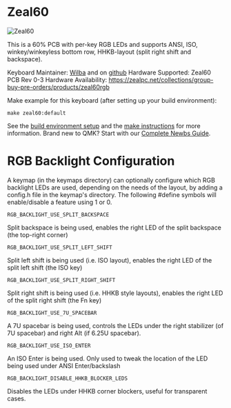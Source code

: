 Zeal60
====

![Zeal60](https://cdn.shopify.com/s/files/1/0490/7329/products/Zeal60.jpg)

This is a 60% PCB with per-key RGB LEDs and supports ANSI, ISO, winkey/winkeyless bottom row, HHKB-layout (split right shift and backspace).

Keyboard Maintainer: [Wilba](http://wilba.tech/) and on [github](https://github.com/Wilba6582)
Hardware Supported: Zeal60 PCB Rev 0-3
Hardware Availability: https://zealpc.net/collections/group-buy-pre-orders/products/zeal60rgb

Make example for this keyboard (after setting up your build environment):

    make zeal60:default

See the [build environment setup](https://docs.qmk.fm/#/getting_started_build_tools) and the [make instructions](https://docs.qmk.fm/#/getting_started_make_guide) for more information. Brand new to QMK? Start with our [Complete Newbs Guide](https://docs.qmk.fm/#/newbs).


RGB Backlight Configuration
====

A keymap (in the keymaps directory) can optionally configure which RGB backlight LEDs are used, depending on the needs of the layout, by adding a config.h file in the keymap's directory.
The following #define symbols will enable/disable a feature using 1 or 0.

    RGB_BACKLIGHT_USE_SPLIT_BACKSPACE

Split backspace is being used, enables the right LED of the split backspace (the top-right corner)

    RGB_BACKLIGHT_USE_SPLIT_LEFT_SHIFT

Split left shift is being used (i.e. ISO layout), enables the right LED of the split left shift (the ISO key)

    RGB_BACKLIGHT_USE_SPLIT_RIGHT_SHIFT

Split right shift is being used (i.e. HHKB style layouts), enables the right LED of the split right shift (the Fn key)

    RGB_BACKLIGHT_USE_7U_SPACEBAR

A 7U spacebar is being used, controls the LEDs under the right stabilizer (of 7U spacebar) and right Alt (if 6.25U spacebar).

    RGB_BACKLIGHT_USE_ISO_ENTER

An ISO Enter is being used. Only used to tweak the location of the LED being used under ANSI Enter/backslash

    RGB_BACKLIGHT_DISABLE_HHKB_BLOCKER_LEDS

Disables the LEDs under HHKB corner blockers, useful for transparent cases.
